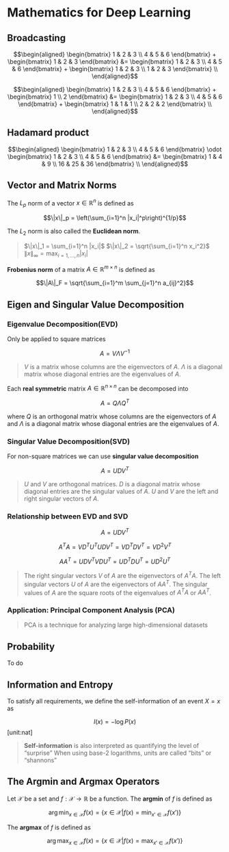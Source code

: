 # Mathematics for Deep Learning

## Broadcasting

$$\begin{aligned}
\begin{bmatrix} 1 & 2 & 3 \\ 4 & 5 & 6 \end{bmatrix} + \begin{bmatrix} 1 & 2 & 3 \end{bmatrix} &= \begin{bmatrix} 1 & 2 & 3 \\ 4 & 5 & 6 \end{bmatrix} + \begin{bmatrix} 1 & 2 & 3 \\ 1 & 2 & 3 \end{bmatrix} \\
\end{aligned}$$

$$\begin{aligned}
\begin{bmatrix} 1 & 2 & 3 \\ 4 & 5 & 6 \end{bmatrix} + \begin{bmatrix} 1 \\ 2 \end{bmatrix} &= \begin{bmatrix} 1 & 2 & 3 \\ 4 & 5 & 6 \end{bmatrix} + \begin{bmatrix} 1 & 1 & 1 \\ 2 & 2 & 2 \end{bmatrix} \\
\end{aligned}$$

## Hadamard product

$$\begin{aligned}
\begin{bmatrix} 1 & 2 & 3 \\ 4 & 5 & 6 \end{bmatrix} \odot \begin{bmatrix} 1 & 2 & 3 \\ 4 & 5 & 6 \end{bmatrix} &= \begin{bmatrix} 1 & 4 & 9 \\ 16 & 25 & 36 \end{bmatrix} \\
\end{aligned}$$

## Vector and Matrix Norms

The $L_p$ norm of a vector $x \in \mathbb{R}^n$ is defined as

$$\|x\|_p = \left(\sum_{i=1}^n |x_i|^p\right)^{1/p}$$

The $L_2$ norm is also called the **Euclidean norm**.

> $\|x\|_1 = \sum_{i=1}^n |x_i|$
> $\|x\|_2 = \sqrt{\sum_{i=1}^n x_i^2}$
> $\|x\|_\infty = \max_{i=1,\ldots,n} |x_i|$

**Frobenius norm** of a matrix $A \in \mathbb{R}^{m \times n}$ is defined as

$$\|A\|_F = \sqrt{\sum_{i=1}^m \sum_{j=1}^n a_{ij}^2}$$

## Eigen and Singular Value Decomposition

### Eigenvalue Decomposition(EVD)

Only be applied to square matrices

$$A = V \Lambda V^{-1}$$

> $V$ is a matrix whose columns are the eigenvectors of $A$.
> $\Lambda$ is a diagonal matrix whose diagonal entries are the eigenvalues of $A$.

Each **real symmetric** matrix $A \in \mathbb{R}^{n \times n}$ can be decomposed into

$$A = Q \Lambda Q^T$$

where $Q$ is an orthogonal matrix whose columns are the eigenvectors of $A$ and $\Lambda$ is a diagonal matrix whose diagonal entries are the eigenvalues of $A$.

### Singular Value Decomposition(SVD)

For non-square matrices we can use **singular value decomposition**

$$A = U D V^T$$

> $U$ and $V$ are orthogonal matrices.
> $D$ is a diagonal matrix whose diagonal entries are the singular values of $A$.
> $U$ and $V$ are the left and right singular vectors of $A$.

### Relationship between EVD and SVD

$$A = U D V^T$$

$$A^T A = V D^T U^T U D V^T = V D^T D V^T= V D^2 V^T$$

$$A A^T = U D V^T V D U^T = U D^T D U^T = U D^2 U^T$$

> The right singular vectors $V$ of $A$ are the eigenvectors of $A^T A$.
> The left singular vectors $U$ of $A$ are the eigenvectors of $A A^T$.
> The singular values of $A$ are the square roots of the eigenvalues of $A^T A$ or $A A^T$.

### Application: Principal Component Analysis (PCA)

> PCA is a technique for analyzing large high-dimensional datasets

## Probability

To do

## Information and Entropy

To satisfy all requirements, we define the self-information of an event $X = x$ as

$$I(x) = -\log P(x)$$ [unit:nat]

> **Self-information** is also interpreted as quantifying the level of “surprise”
> When using base-2 logarithms, units are called “bits” or “shannons”

## The Argmin and Argmax Operators

Let $\mathcal{X}$ be a set and $f: \mathcal{X} \rightarrow \mathbb{R}$ be a function. The **argmin** of $f$ is defined as

$$\arg \min_{x \in \mathcal{X}} f(x) = \{x \in \mathcal{X} | f(x) = \min_{x' \in \mathcal{X}} f(x')\}$$

The **argmax** of $f$ is defined as

$$\arg \max_{x \in \mathcal{X}} f(x) = \{x \in \mathcal{X} | f(x) = \max_{x' \in \mathcal{X}} f(x')\}$$
